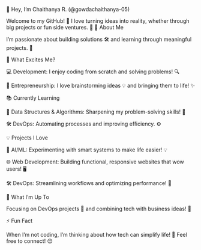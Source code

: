 👋 Hey, I’m Chaithanya R. (@gowdachaithanya-05)

Welcome to my GitHub! 🎉 I love turning ideas into reality, whether through big projects or fun side ventures. 🌟
🌟 About Me

I’m passionate about building solutions 🛠️ and learning through meaningful projects. 🌱

👀 What Excites Me?

   💻 Development: I enjoy coding from scratch and solving problems! 🔍

  🚀 Entrepreneurship: I love brainstorming ideas 💡 and bringing them to life! ✨

📚 Currently Learning

  🧠 Data Structures & Algorithms: Sharpening my problem-solving skills! 🧩

  🛠️ DevOps: Automating processes and improving efficiency. ⚙️

💡 Projects I Love

  🤖 AI/ML: Experimenting with smart systems to make life easier! 💡

  🌐 Web Development: Building functional, responsive websites that wow users! 🖥️

  🛠️ DevOps: Streamlining workflows and optimizing performance! 🔧

🚧 What I’m Up To

Focusing on DevOps projects 🚀 and combining tech with business ideas! 💼

⚡ Fun Fact

When I’m not coding, I’m thinking about how tech can simplify life! 🌈 Feel free to connect! 😊
